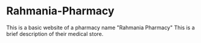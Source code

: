 # Rahmania-Pharmacy
This is a basic website of a pharmacy name "Rahmania Pharmacy" This is a brief description of their medical store. 
